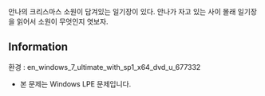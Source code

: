 안나의 크리스마스 소원이 담겨있는 일기장이 있다. 안나가 자고 있는 사이 몰래 일기장을 읽어서 소원이 무엇인지 엿보자.



## Information

환경 :  en_windows_7_ultimate_with_sp1_x64_dvd_u_677332

* 본 문제는 Windows LPE 문제입니다.



